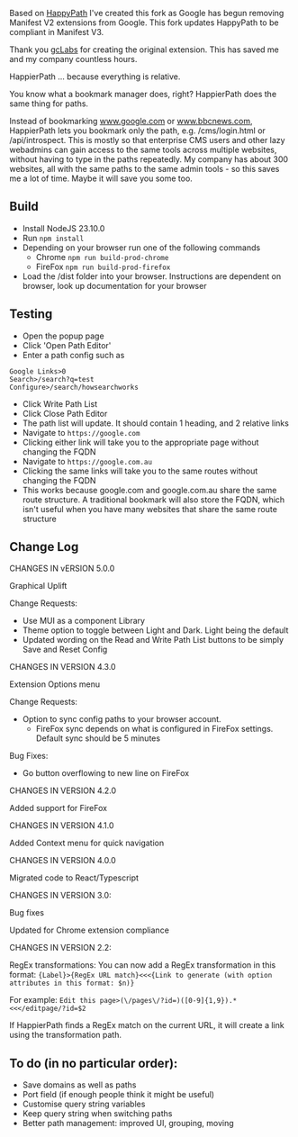 Based on [HappyPath](https://github.com/gcLabs/HappyPath)
I've created this fork as Google has begun removing Manifest V2 extensions from Google.
This fork updates HappyPath to be compliant in Manifest V3.

Thank you [gcLabs](https://github.com/gcLabs) for creating the original extension. This has saved me and my company countless hours.

HappierPath
... because everything is relative.

You know what a bookmark manager does, right? HappierPath does the same thing for paths.

Instead of bookmarking www.google.com or www.bbcnews.com, HappierPath lets you bookmark only the path, e.g. /cms/login.html or /api/introspect. This is mostly so that enterprise CMS users and other lazy webadmins can gain access to the same tools across multiple websites, without having to type in the paths repeatedly. My company has about 300 websites, all with the same paths to the same admin tools - so this saves me a lot of time. Maybe it will save you some too.

## Build
* Install NodeJS 23.10.0
* Run `npm install`
* Depending on your browser run one of the following commands
  * Chrome `npm run build-prod-chrome`
  * FireFox `npm run build-prod-firefox`
* Load the /dist folder into your browser. Instructions are dependent on browser, look up documentation for your browser

## Testing
* Open the popup page
* Click 'Open Path Editor'
* Enter a path config such as

```
Google Links>0
Search>/search?q=test
Configure>/search/howsearchworks
```

* Click Write Path List
* Click Close Path Editor
* The path list will update. It should contain 1 heading, and 2 relative links
* Navigate to `https://google.com`
* Clicking either link will take you to the appropriate page without changing the FQDN
* Navigate to `https://google.com.au`
* Clicking the same links will take you to the same routes without changing the FQDN
* This works because google.com and google.com.au share the same route structure. A traditional bookmark will also store the FQDN, which isn't useful when you have many websites that share the same route structure

## Change Log
CHANGES IN vERSION 5.0.0

Graphical Uplift

Change Requests:
* Use MUI as a component Library
* Theme option to toggle between Light and Dark. Light being the default
* Updated wording on the Read and Write Path List buttons to be simply Save and Reset Config

CHANGES IN VERSION 4.3.0

Extension Options menu

Change Requests:

* Option to sync config paths to your browser account.
  * FireFox sync depends on what is configured in FireFox settings. Default sync should be 5 minutes

Bug Fixes:
* Go button overflowing to new line on FireFox

CHANGES IN VERSION 4.2.0

Added support for FireFox

CHANGES IN VERSION 4.1.0

Added Context menu for quick navigation

CHANGES IN VERSION 4.0.0

Migrated code to React/Typescript

CHANGES IN VERSION 3.0:

Bug fixes

Updated for Chrome extension compliance

CHANGES IN VERSION 2.2:

RegEx transformations: You can now add a RegEx transformation in this format:
`{Label}>{RegEx URL match}<<<{Link to generate (with option attributes in this format: $n)}`

For example:
`Edit this page>(\/pages\/?id=)([0-9]{1,9}).*<<</editpage/?id=$2`

If HappierPath finds a RegEx match on the current URL, it will create a link using the transformation path.

## To do (in no particular order):
 - Save domains as well as paths
 - Port field (if enough people think it might be useful)
 - Customise query string variables
 - Keep query string when switching paths
 - Better path management: improved UI, grouping, moving
